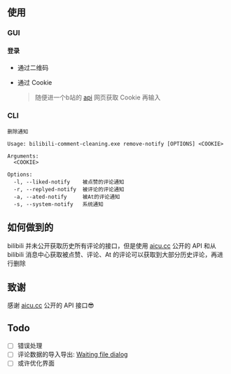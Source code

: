 ## 使用

### GUI

#### 登录

- 通过二维码
- 通过 Cookie

  > 随便进一个b站的 [api](https://api.bilibili.com/x/msgfeed/reply?platform=web&build=0&mobi_app=web) 网页获取 Cookie 再输入

### CLI

```
删除通知

Usage: bilibili-comment-cleaning.exe remove-notify [OPTIONS] <COOKIE>

Arguments:
  <COOKIE>

Options:
  -l, --liked-notify    被点赞的评论通知
  -r, --replyed-notify  被评论的评论通知
  -a, --ated-notify     被At的评论通知
  -s, --system-notify   系统通知
```

## 如何做到的

bilibili 并未公开获取历史所有评论的接口，但是使用 [aicu.cc](https://www.aicu.cc/) 公开的 API 和从 bilibili 消息中心获取被点赞、评论、At 的评论可以获取到大部分历史评论，再进行删除

## 致谢

感谢 [aicu.cc](https://www.aicu.cc/) 公开的 API 接口😎

## Todo

- [ ] 错误处理
- [ ] 评论数据的导入导出: [Waiting file dialog](https://www.github.com/iced-rs/iced/issues/1002)
- [ ] 或许优化界面
